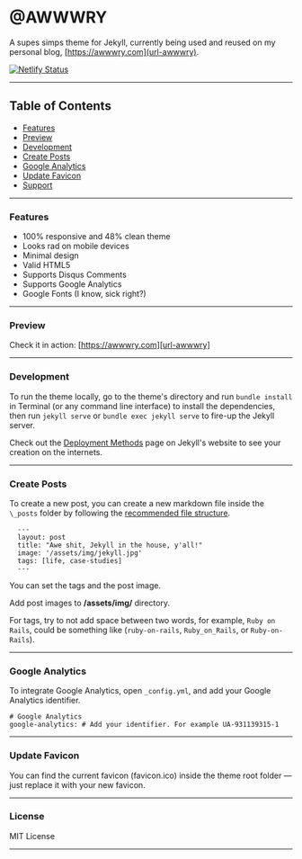 # @AWWWRY

A supes simps theme for Jekyll, currently being used and reused on my personal blog, [https://awwwry.com](url-awwwry).

[![Netlify Status](https://api.netlify.com/api/v1/badges/6ca6a802-8b98-491e-9aeb-e41597f4694f/deploy-status)](https://app.netlify.com/sites/awwwry/deploys)

* * *

Table of Contents
-----------------
*   [Features](#features)
*   [Preview](#preview)
*   [Development](#development)
*   [Create Posts](#CreatePosts)
*   [Google Analytics](#GoogleAnalytics)
*   [Update Favicon](#UpdateFavicon)
*   [Support](#Support)

* * *

### Features

* 100% responsive and 48% clean theme
* Looks rad on mobile devices
* Minimal design
* Valid HTML5
* Supports Disqus Comments
* Supports Google Analytics
* Google Fonts (I know, sick right?)

* * *

### Preview

Check it in action: [https://awwwry.com][url-awwwry]

* * *

### Development

To run the theme locally, go to the theme's directory and run `bundle install` in Terminal (or any command line interface) to install the dependencies, then run `jekyll serve` or `bundle exec jekyll serve` to fire-up the Jekyll server.

Check out the [Deployment Methods](https://jekyllrb.com/docs/deployment-methods/) page on Jekyll's website to see your creation on the internets.

* * *

### Create Posts

To create a new post, you can create a new markdown file inside the `\_posts` folder by following the [recommended file structure](https://jekyllrb.com/docs/posts/#creating-post-files).

      ---
      layout: post
      title: "Awe shit, Jekyll in the house, y'all!"
      image: '/assets/img/jekyll.jpg'
      tags: [life, case-studies]
      ---

You can set the tags and the post image.

Add post images to **/assets/img/** directory.

For tags, try to not add space between two words, for example, `Ruby on Rails`, could be something like (`ruby-on-rails`, `Ruby_on_Rails`, or `Ruby-on-Rails`).

* * *

### Google Analytics

To integrate Google Analytics, open `_config.yml`, and add your Google Analytics identifier.

    # Google Analytics
    google-analytics: # Add your identifier. For example UA-931139315-1


* * *

### Update Favicon

You can find the current favicon (favicon.ico) inside the theme root folder — just replace it with your new favicon.

* * *
### License

MIT License

* * *
  
[url-awwwry]: https://awwwry.com
